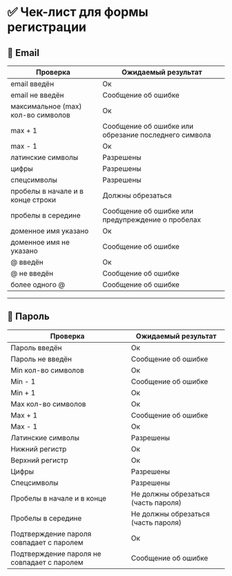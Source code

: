 # ✅ Чек-лист для формы регистрации

## 📧 Email

| Проверка                              | Ожидаемый результат                                 |
|---------------------------------------|----------------------------------------------------|
| email введён                          | Ок                                                 |
| email не введён                       | Сообщение об ошибке                                |
| максимальное (max) кол-во символов    | Ок                                                 |
| max + 1                               | Сообщение об ошибке или обрезание последнего символа|
| max - 1                               | Ок                                                 |
| латинские символы                     | Разрешены                                          |
| цифры                                 | Разрешены                                          |
| спецсимволы                           | Разрешены                                          |
| пробелы в начале и в конце строки     | Должны обрезаться                                  |
| пробелы в середине                    | Сообщение об ошибке или предупреждение о пробелах   |
| доменное имя указано                  | Ок                                                 |
| доменное имя не указано               | Сообщение об ошибке                                |
| @ введён                              | Ок                                                 |
| @ не введён                           | Сообщение об ошибке                                |
| более одного @                        | Сообщение об ошибке                                |

---

## 🔑 Пароль

| Проверка                                       | Ожидаемый результат                              |
|------------------------------------------------|-------------------------------------------------|
| Пароль введён                                  | Ок                                              |
| Пароль не введён                               | Сообщение об ошибке                             |
| Min кол-во символов                            | Ок                                              |
| Min - 1                                        | Сообщение об ошибке                             |
| Min + 1                                        | Ок                                              |
| Max кол-во символов                            | Ок                                              |
| Max + 1                                        | Сообщение об ошибке                             |
| Max - 1                                        | Ок                                              |
| Латинские символы                              | Разрешены                                       |
| Нижний регистр                                 | Ок                                              |
| Верхний регистр                                | Ок                                              |
| Цифры                                          | Разрешены                                       |
| Спецсимволы                                    | Разрешены                                       |
| Пробелы в начале и в конце                     | Не должны обрезаться (часть пароля)             |
| Пробелы в середине                            | Не должны обрезаться (часть пароля)             |
| Подтверждение пароля совпадает с паролем       | Ок                                              |
| Подтверждение пароля не совпадает с паролем    | Сообщение об ошибке                             |
